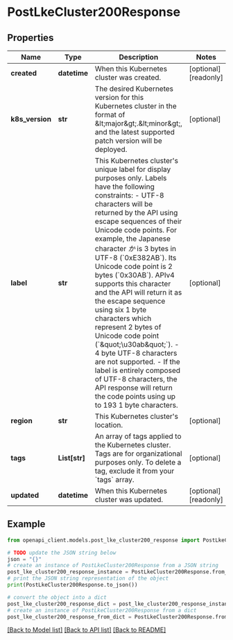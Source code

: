 # PostLkeCluster200Response


## Properties

Name | Type | Description | Notes
------------ | ------------- | ------------- | -------------
**created** | **datetime** | When this Kubernetes cluster was created. | [optional] [readonly] 
**k8s_version** | **str** | The desired Kubernetes version for this Kubernetes cluster in the format of &amp;lt;major&amp;gt;.&amp;lt;minor&amp;gt;, and the latest supported patch version will be deployed. | [optional] 
**label** | **str** | This Kubernetes cluster&#39;s unique label for display purposes only. Labels have the following constraints:    - UTF-8 characters will be returned by the API using escape sequences of their Unicode code points. For example, the Japanese character _か_ is 3 bytes in UTF-8 (&#x60;0xE382AB&#x60;). Its Unicode code point is 2 bytes (&#x60;0x30AB&#x60;). APIv4 supports this character and the API will return it as the escape sequence using six 1 byte characters which represent 2 bytes of Unicode code point (&#x60;\&quot;\\u30ab\&quot;&#x60;).    - 4 byte UTF-8 characters are not supported.    - If the label is entirely composed of UTF-8 characters, the API response will return the code points using up to 193 1 byte characters. | [optional] 
**region** | **str** | This Kubernetes cluster&#39;s location. | [optional] 
**tags** | **List[str]** | An array of tags applied to the Kubernetes cluster. Tags are for organizational purposes only. To delete a tag, exclude it from your &#x60;tags&#x60; array. | [optional] 
**updated** | **datetime** | When this Kubernetes cluster was updated. | [optional] [readonly] 

## Example

```python
from openapi_client.models.post_lke_cluster200_response import PostLkeCluster200Response

# TODO update the JSON string below
json = "{}"
# create an instance of PostLkeCluster200Response from a JSON string
post_lke_cluster200_response_instance = PostLkeCluster200Response.from_json(json)
# print the JSON string representation of the object
print(PostLkeCluster200Response.to_json())

# convert the object into a dict
post_lke_cluster200_response_dict = post_lke_cluster200_response_instance.to_dict()
# create an instance of PostLkeCluster200Response from a dict
post_lke_cluster200_response_from_dict = PostLkeCluster200Response.from_dict(post_lke_cluster200_response_dict)
```
[[Back to Model list]](../README.md#documentation-for-models) [[Back to API list]](../README.md#documentation-for-api-endpoints) [[Back to README]](../README.md)


